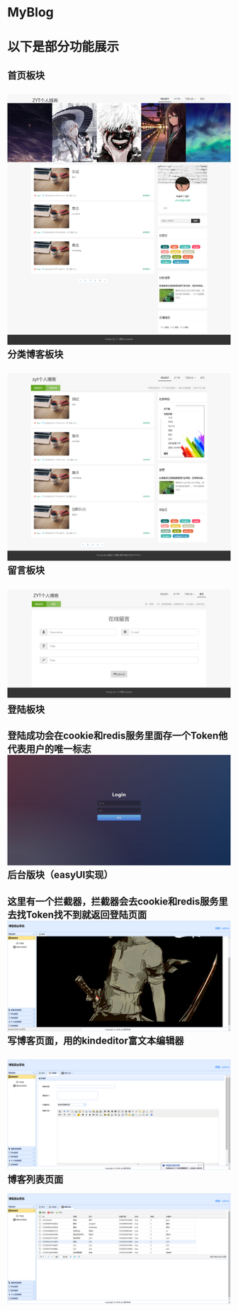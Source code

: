 # MyBlog
以下是部分功能展示
===
首页板块
---
![xxx](https://github.com/zytKing/MyBlog/blob/master/images/show1.png)
分类博客板块
---
![xxx](https://github.com/zytKing/MyBlog/blob/master/images/show3.png)
留言板块
---
![xxx](https://github.com/zytKing/MyBlog/blob/master/images/show2.png)
登陆板块
---
登陆成功会在cookie和redis服务里面存一个Token他代表用户的唯一标志
![xxx](https://github.com/zytKing/MyBlog/blob/master/images/show4.png)
后台版块（easyUI实现）
---
这里有一个拦截器，拦截器会去cookie和redis服务里去找Token找不到就返回登陆页面
![xxx](https://github.com/zytKing/MyBlog/blob/master/images/show5.png)
写博客页面，用的kindeditor富文本编辑器
---
![xxx](https://github.com/zytKing/MyBlog/blob/master/images/show6.png)
博客列表页面
---
![xxx](https://github.com/zytKing/MyBlog/blob/master/images/show7.png)
